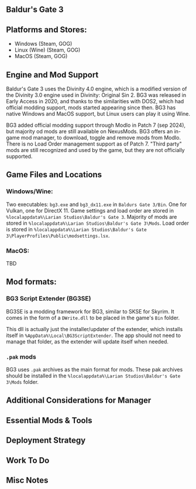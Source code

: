 ## Baldur's Gate 3

## Platforms and Stores:
- Windows (Steam, GOG)
- Linux (Wine) (Steam, GOG)
- MacOS (Steam, GOG)

## Engine and Mod Support
Baldur's Gate 3 uses the Divinity 4.0 engine, which is a modified version of the Divinity 3.0 engine used in Divinity: Original Sin 2.
BG3 was released in Early Access in 2020, and thanks to the similarities with DOS2, which had official modding support, mods started appearing since then.
BG3 has native Windows and MacOS support, but Linux users can play it using Wine.

BG3 added official modding support through ModIo in Patch 7 (sep 2024), but majority od mods are still available on NexusMods.
BG3 offers an in-game mod manager, to download, toggle and remove mods from ModIo. There is no Load Order management support as of Patch 7. 
"Third party" mods are still recognized and used by the game, but they are not officially supported.

## Game Files and Locations
### Windows/Wine: 
Two executables: `bg3.exe` and `bg3_dx11.exe` in `Baldurs Gate 3/Bin`. One for Vulkan, one for DirectX 11.
Game settings and load order are stored in `%localappdata%\Larian Studios\Baldur's Gate 3`.
Majority of mods are stored in `%localappdata%\Larian Studios\Baldur's Gate 3\Mods`.
Load order is stored in `%localappdata%\Larian Studios\Baldur's Gate 3\PlayerProfiles\Public\modsettings.lsx`.

### MacOS:
TBD

## Mod formats:
### BG3 Script Extender (BG3SE)
BG3SE is a modding framework for BG3, similar to SKSE for Skyrim. It comes in the form of a `DWrite.dll` to be placed in the game's `Bin` folder.

This dll is actually just the installer/updater of the extender, which installs itself in `%AppData%\Local\BG3ScriptExtender`.
The app should not need to manage that folder, as the extender will update itself when needed.

### `.pak` mods
BG3 uses `.pak` archives as the main format for mods. 
These pak archives should be installed in the `%localappdata%\Larian Studios\Baldur's Gate 3\Mods` folder.



## Additional Considerations for Manager

## Essential Mods & Tools

## Deployment Strategy

## Work To Do

## Misc Notes

